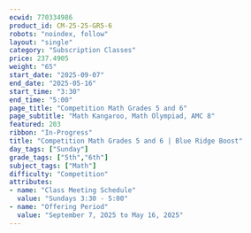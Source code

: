 ```yaml
---
ecwid: 770334986
product_id: CM-25-25-GR5-6
robots: "noindex, follow"
layout: "single"
category: "Subscription Classes"
price: 237.4905
weight: "65"
start_date: "2025-09-07"
end_date: "2025-05-16"
start_time: "3:30"
end_time: "5:00"
page_title: "Competition Math Grades 5 and 6"
page_subtitle: "Math Kangaroo, Math Olympiad, AMC 8"
featured: 203
ribbon: "In-Progress"
title: "Competition Math Grades 5 and 6 | Blue Ridge Boost"
day_tags: ["Sunday"]
grade_tags: ["5th","6th"]
subject_tags: ["Math"]
difficulty: "Competition"
attributes:
- name: "Class Meeting Schedule"
  value: "Sundays 3:30 - 5:00"
- name: "Offering Period"
  value: "September 7, 2025 to May 16, 2025"
---
```


